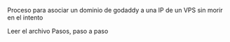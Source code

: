 Proceso para asociar un dominio de godaddy a una IP de un VPS sin morir en el intento

Leer el archivo Pasos, paso a paso
